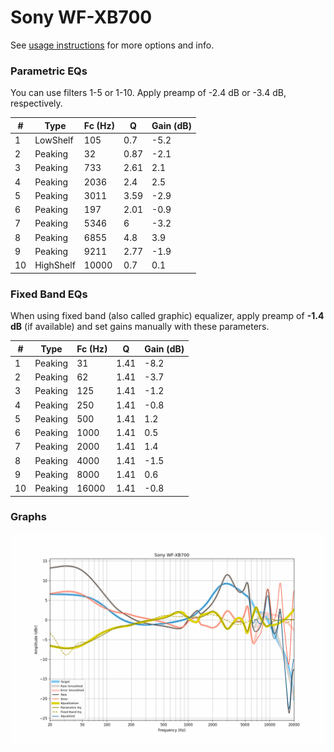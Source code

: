 # Sony WF-XB700
See [usage instructions](https://github.com/jaakkopasanen/AutoEq#usage) for more options and info.

### Parametric EQs
You can use filters 1-5 or 1-10. Apply preamp of -2.4 dB or -3.4 dB, respectively.

|   # | Type      |   Fc (Hz) |    Q |   Gain (dB) |
|-----|-----------|-----------|------|-------------|
|   1 | LowShelf  |       105 | 0.7  |        -5.2 |
|   2 | Peaking   |        32 | 0.87 |        -2.1 |
|   3 | Peaking   |       733 | 2.61 |         2.1 |
|   4 | Peaking   |      2036 | 2.4  |         2.5 |
|   5 | Peaking   |      3011 | 3.59 |        -2.9 |
|   6 | Peaking   |       197 | 2.01 |        -0.9 |
|   7 | Peaking   |      5346 | 6    |        -3.2 |
|   8 | Peaking   |      6855 | 4.8  |         3.9 |
|   9 | Peaking   |      9211 | 2.77 |        -1.9 |
|  10 | HighShelf |     10000 | 0.7  |         0.1 |

### Fixed Band EQs
When using fixed band (also called graphic) equalizer, apply preamp of **-1.4 dB** (if available) and set gains manually with these parameters.

|   # | Type    |   Fc (Hz) |    Q |   Gain (dB) |
|-----|---------|-----------|------|-------------|
|   1 | Peaking |        31 | 1.41 |        -8.2 |
|   2 | Peaking |        62 | 1.41 |        -3.7 |
|   3 | Peaking |       125 | 1.41 |        -1.2 |
|   4 | Peaking |       250 | 1.41 |        -0.8 |
|   5 | Peaking |       500 | 1.41 |         1.2 |
|   6 | Peaking |      1000 | 1.41 |         0.5 |
|   7 | Peaking |      2000 | 1.41 |         1.4 |
|   8 | Peaking |      4000 | 1.41 |        -1.5 |
|   9 | Peaking |      8000 | 1.41 |         0.6 |
|  10 | Peaking |     16000 | 1.41 |        -0.8 |

### Graphs
![](./Sony%20WF-XB700.png)
